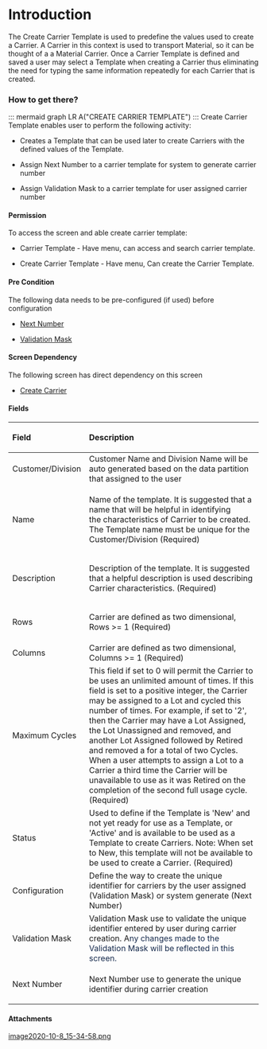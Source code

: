 # Introduction

The Create Carrier Template is used to predefine the values used to create a Carrier. A Carrier in this context is used to transport Material, so it can be thought of a a Material Carrier. Once a Carrier Template is defined and saved a user may select a Template when creating a Carrier thus eliminating the need for typing the same information repeatedly for each Carrier that is created.


### How to get there?



::: mermaid
graph LR
A("CREATE CARRIER TEMPLATE")
:::
Create Carrier Template enables user to perform the following activity:

- Creates a Template that can be used later to create Carriers with the defined values of the Template.

- Assign Next Number to a carrier template for system to generate carrier number

- Assign Validation Mask to a carrier template for user assigned carrier number


#### Permission


To access the screen and able create carrier template:

- Carrier Template - Have menu, can access and search carrier template.

- Create Carrier Template - Have menu, Can create the Carrier Template.


#### Pre Condition


The following data needs to be pre-configured (if used) before configuration

- [Next Number](/iFactory-JGP-MES/iFactory-JGP-MES-Home/iFactory-JGP-MS/CONTENT/Next-Number.md)

- [Validation Mask](/iFactory-JGP-MES/iFactory-JGP-MES-Home/iFactory-JGP-MS/CONTENT/General-Production/Validation-Mask.md)


#### Screen Dependency


The following screen has direct dependency on this screen

- [Create Carrier](iFactory-JGP-MES/iFactory-JGP-MES-Home/iFactory-JGP-MS/CONTENT/Lot-Batch-Production/Carrier-Template-(Batch-Manufacturing-2.0)/Create-Carrier-Template-(Batch-Manufacturing-2.0).md)


#### Fields


<table class="wrapped confluenceTable"><colgroup><col /><col /></colgroup><thead><tr><th style="text-align: left;" class="confluenceTh"><p>Field</p></th><th style="text-align: left;" class="confluenceTh"><p>Description</p></th></tr></thead><tbody><tr><td style="text-align: left;" colspan="1" class="confluenceTd">Customer/Division</td><td style="text-align: left;" colspan="1" class="confluenceTd">Customer Name and Division Name will be auto generated based on the data partition that assigned to the user</td></tr><tr><td style="text-align: left;" class="confluenceTd"><p>Name</p></td><td style="text-align: left;" class="confluenceTd"><p>Name of the template. It is suggested that a name that will be helpful in identifying the<span> </span><span>characteristics</span><span> </span>of Carrier to be created. The Template name must be unique for the Customer/Division (Required)</p></td></tr><tr><td style="text-align: left;" class="confluenceTd"><p>Description</p></td><td style="text-align: left;" class="confluenceTd"><p>Description of the template.<span> </span><span>It is suggested that a helpful description is used describing Carrier characteristics. (Required)</span></p></td></tr><tr><td style="text-align: left;" class="confluenceTd"><p>Rows</p></td><td style="text-align: left;" class="confluenceTd"><p>Carrier are defined as two dimensional, Rows >= 1 (Required)</p></td></tr><tr><td style="text-align: left;" colspan="1" class="confluenceTd">Columns</td><td style="text-align: left;" colspan="1" class="confluenceTd"><span>Carrier are defined as two dimensional, Columns >= 1 (Required)</span></td></tr><tr><td style="text-align: left;" colspan="1" class="confluenceTd">Maximum Cycles</td><td style="text-align: left;" colspan="1" class="confluenceTd">This field if set to 0 will permit the Carrier to be uses an unlimited amount of times. If this field is set to a positive integer, the Carrier may be assigned to a Lot and cycled this number of times. For example, if set to '2', then the Carrier may have a Lot Assigned, the Lot Unassigned and removed, and another Lot Assigned followed by Retired and removed a for a total of two Cycles. When a user attempts to assign a Lot to a Carrier a third time the Carrier will be unavailable to use as it was Retired on the completion of the second full usage cycle. (Required)</td></tr><tr><td style="text-align: left;" colspan="1" class="confluenceTd">Status</td><td style="text-align: left;" colspan="1" class="confluenceTd">Used to define if the Template is 'New' and not yet ready for use as a Template, or 'Active' and is available to be used as a Template to create Carriers. Note: When set to New, this template will not be available to be used to create a Carrier. (Required)</td></tr><tr><td style="text-align: left;" colspan="1" class="confluenceTd">Configuration</td><td style="text-align: left;" colspan="1" class="confluenceTd"><span>Define the way to create the unique identifier for carriers by the user assigned (Validation Mask) or system generate (Next Number)</span></td></tr><tr><td style="text-align: left;" colspan="1" class="confluenceTd">Validation Mask</td><td style="text-align: left;" colspan="1" class="confluenceTd">Validation Mask use to validate the unique identifier entered by user during carrier creation. A<span style="color: rgb(23,43,77);">ny changes made to the Validation Mask will be reflected in this screen.</span></td></tr><tr><td style="text-align: left;" colspan="1" class="confluenceTd">Next Number</td><td style="text-align: left;" colspan="1" class="confluenceTd"><p>Next Number use to generate the unique identifier during carrier creation</p></td></tr></tbody></table>



#### Attachments

[image2020-10-8_15-34-58.png](/.attachments/79790735.png)
